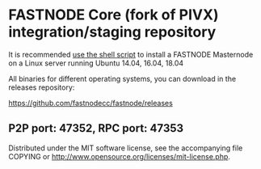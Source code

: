 FASTNODE Core (fork of PIVX) integration/staging repository
======================================


It is recommended [use the shell script](https://github.com/fastnodecc/fns-install) to install a FASTNODE Masternode on a Linux server running Ubuntu 14.04, 16.04, 18.04


All binaries for different operating systems, you can download in the releases repository:

https://github.com/fastnodecc/fastnode/releases

P2P port: 47352, RPC port: 47353
-
Distributed under the MIT software license, see the accompanying file COPYING or http://www.opensource.org/licenses/mit-license.php.
